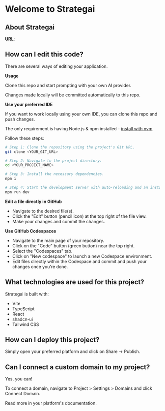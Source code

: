 # Welcome to Strategai

## About Strategai

**URL**:

## How can I edit this code?

There are several ways of editing your application.

**Usage**

Clone this repo and start prompting with your own AI provider.

Changes made locally will be committed automatically to this repo.

**Use your preferred IDE**

If you want to work locally using your own IDE, you can clone this repo and push changes.

The only requirement is having Node.js & npm installed - [install with nvm](https://github.com/nvm-sh/nvm#installing-and-updating)

Follow these steps:

```sh
# Step 1: Clone the repository using the project's Git URL.
git clone <YOUR_GIT_URL>

# Step 2: Navigate to the project directory.
cd <YOUR_PROJECT_NAME>

# Step 3: Install the necessary dependencies.
npm i

# Step 4: Start the development server with auto-reloading and an instant preview.
npm run dev
```

**Edit a file directly in GitHub**

- Navigate to the desired file(s).
- Click the "Edit" button (pencil icon) at the top right of the file view.
- Make your changes and commit the changes.

**Use GitHub Codespaces**

- Navigate to the main page of your repository.
- Click on the "Code" button (green button) near the top right.
- Select the "Codespaces" tab.
- Click on "New codespace" to launch a new Codespace environment.
- Edit files directly within the Codespace and commit and push your changes once you're done.

## What technologies are used for this project?

Strategai is built with:

- Vite
- TypeScript
- React
- shadcn-ui
- Tailwind CSS

## How can I deploy this project?

Simply open your preferred platform and click on Share -> Publish.

## Can I connect a custom domain to my project?

Yes, you can!

To connect a domain, navigate to Project > Settings > Domains and click Connect Domain.

Read more in your platform's documentation.
